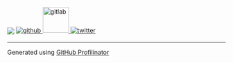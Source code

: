 <img src="https://github-readme-stats.vercel.app/api?username=Ein-Tim&show_icons=true&count_private=true&hide_border=true" align="center" />  

<a href="https://github.com/Ein-Tim" target="_blank">
<img src=https://img.shields.io/badge/github-%2324292e.svg?&style=for-the-badge&logo=github&logoColor=white alt=github style="margin-bottom: 5px;" />
</a>
<a href="https://gitlab.com/Ein-Tim" target="_blank">
<img src=https://user-images.githubusercontent.com/67682506/113917166-28a0e180-97e1-11eb-9533-565aac271eef.png width=60&style=for-the-badge&logo=GitLab&logoColor=white alt=gitlab style="margin-bottom: 5px;" />
</a>
<a href="https://twitter.com/EinTim2" target="_blank">
<img src=https://img.shields.io/badge/twitter-%2300acee.svg?&style=for-the-badge&logo=twitter&logoColor=white alt=twitter style="margin-bottom: 5px;" />
</a>

---

Generated using [GitHub Profilinator](https://profilinator.rishav.dev)
